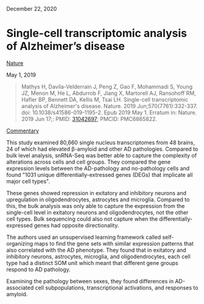 December 22, 2020

# Single-cell transcriptomic analysis of Alzheimer’s disease

[Nature](https://www.ncbi.nlm.nih.gov/pmc/articles/PMC6865822/)

May 1, 2019

> Mathys H, Davila-Velderrain J, Peng Z, Gao F, Mohammadi S, Young JZ, Menon M,
> He L, Abdurrob F, Jiang X, Martorell AJ, Ransohoff RM, Hafler BP, Bennett DA,
> Kellis M, Tsai LH. Single-cell transcriptomic analysis of Alzheimer's disease.
> Nature. 2019 Jun;570(7761):332-337. doi: 10.1038/s41586-019-1195-2. Epub 2019
> May 1. Erratum in: Nature. 2019 Jun 17;: PMID:
> [31042697](https://pubmed.ncbi.nlm.nih.gov/31042697); PMCID: PMC6865822.

[Commentary](https://www.ncbi.nlm.nih.gov/pubmed/31216459)

This study examined 80,660 single nucleus transcriptomes from 48 brains, 24 of
which had elevated β-amyloid and other AD pathologies.  Compared to bulk level
analysis, snRNA-Seq was better able to capture the complexity of alterations
across cells and cell groups.  They compared the gene expression levels between
the AD-pathology and no-pathology cells and found "1031 unique
differentially-extressed genes (DEGs) that implicate all major cell types". 

These genes showed repression in exitatory and inhibitory neurons and
upregulation in oligodendrocytes, astrocytes and microglia.  Compared to this,
the bulk analysis was only able to capture the expression from the single-cell
level in exitatory neurons and oligodendrocytes, not the other cell types. Bulk
sequencing could also not capture when the differentially-expressed genes had
opposite directionality.

The authors used an unsupervised learning framework called self-organizing maps
to find the gene sets with similar expression patterns that also correlated with
the AD phenotype. They found that in exitatory and inhibitory neurons,
astrocytes, microglia, and oligodendrocytes, each cell type had a distinct SOM
unit which meant that different gene groups respond to AD pathology.

Examining the pathology between sexes, they found differences in AD-associated
cell subpopulations, transcriptional activations, and responses to amyloid.
